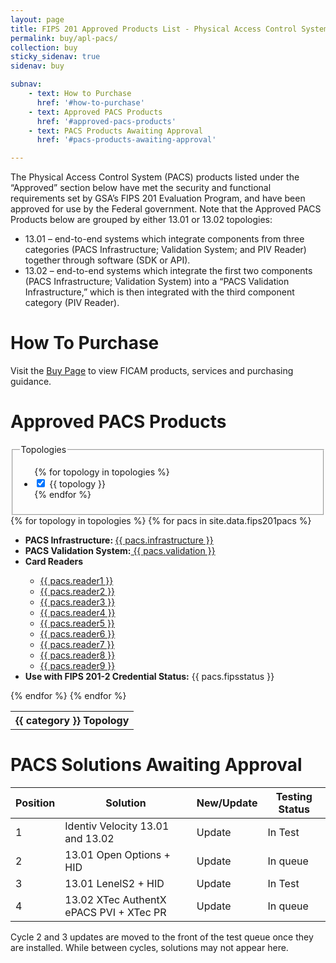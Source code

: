 ```yaml
---
layout: page
title: FIPS 201 Approved Products List - Physical Access Control System Components
permalink: buy/apl-pacs/
collection: buy
sticky_sidenav: true
sidenav: buy

subnav:
    - text: How to Purchase
      href: '#how-to-purchase'
    - text: Approved PACS Products
      href: '#approved-pacs-products'
    - text: PACS Products Awaiting Approval
      href: '#pacs-products-awaiting-approval'

---
```


The Physical Access Control System (PACS) products listed under the “Approved” section below have met the security and functional requirements set by GSA’s FIPS 201 Evaluation Program, and have been approved for use by the Federal government. Note that the Approved PACS Products below are grouped by either 13.01 or 13.02 topologies:

- 13.01 – end-to-end systems which integrate components from three categories (PACS Infrastructure; Validation System; and PIV Reader) together through software (SDK or API).
- 13.02 – end-to-end systems which integrate the first two components (PACS Infrastructure; Validation System) into a “PACS Validation Infrastructure,” which is then integrated with the third component category (PIV Reader).

# How To Purchase

Visit the [Buy Page](../buy) to view FICAM products, services and purchasing guidance.

# Approved PACS Products

<div class="usa-width-one-fourth">
  <fieldset class="usa-fieldset-inputs guides-filter">
    <legend>Topologies</legend>
    <ul class="usa-unstyled-list">
      {% for topology in topologies %}
      <li>
        <input class="guides-filter-category" id="category-{{ topology | slugify }}" type="checkbox" name="Topologies" value="{{ topology }}" checked>
        <label for="category-{{ topology | slugify }}">{{ topology }}</label>
      </li>
      {% endfor %}
    </ul>
  </fieldset>
</div>

<div class="usa-width-three-fourths">
  <table class="usa-table-borderless">
    <tbody>
      {% for topology in topologies %}
        <tr class="apl-table-category-heading" data-category="{{ category }}">
          <th colspan="3" class="apl-table-heading" id="apl-table-heading-{{ category | slugify }}"><b>{{ category }} Topology</b></th>
        </tr>
        {% for pacs in site.data.fips201pacs %}
          <ul class="usa-unstyled-list">
            <li><strong>PACS Infrastructure: </strong><a href="{{ pacs.infraurl | prepend: site.baseurl }}" target="_blank">{{ pacs.infrastructure }} </a></li>
            <li><strong>PACS Validation System:</strong><a href="{{ pacs.valurl | prepend: site.baseurl }}" target="_blank"> {{ pacs.validation }} </a></li>
            <li><strong>Card Readers</strong></li>
              <ul class="usa-unstyled-list">
                <li><a href="{{ pacs.reader1url | prepend: site.baseurl }}" target="_blank">{{ pacs.reader1 }}</a></li>
                <li><a href="{{ pacs.reader2url | prepend: site.baseurl }}" target="_blank">{{ pacs.reader2 }}</a></li>
                <li><a href="{{ pacs.reader3url | prepend: site.baseurl }}" target="_blank">{{ pacs.reader3 }}</a></li>
                <li><a href="{{ pacs.reader4url | prepend: site.baseurl }}" target="_blank">{{ pacs.reader4 }}</a></li>
                <li><a href="{{ pacs.reader5url | prepend: site.baseurl }}" target="_blank">{{ pacs.reader5 }}</a></li>
                <li><a href="{{ pacs.reader6url | prepend: site.baseurl }}" target="_blank">{{ pacs.reader6 }}</a></li>
                <li><a href="{{ pacs.reader7url | prepend: site.baseurl }}" target="_blank">{{ pacs.reader7 }}</a></li>
                <li><a href="{{ pacs.reader8url | prepend: site.baseurl }}" target="_blank">{{ pacs.reader8 }}</a></li>
                <li><a href="{{ pacs.reader9url | prepend: site.baseurl }}" target="_blank">{{ pacs.reader9 }}</a></li>
              </ul>
             <li><strong>Use with FIPS 201-2 Credential Status:</strong> {{ pacs.fipsstatus }} </li>
          </ul>
        {% endfor %} <!--pacs-->
      {% endfor %}<!--category-->
    </tbody>
  </table>
</div>


# PACS Solutions Awaiting Approval

| Position | Solution | New/Update | Testing Status |
| -------- | -------- | ---------- | -------------- |
| 1 |	Identiv Velocity 13.01 and 13.02	| Update	| In Test |
| 2	| 13.01 Open Options + HID	| Update	| In queue |
| 3	| 13.01 LenelS2 + HID	| Update |	In Test |
| 4	| 13.02 XTec AuthentX ePACS PVI + XTec PR	| Update	| In queue |

Cycle 2 and 3 updates are moved to the front of the test queue once they are installed. While between cycles, solutions may not appear here.